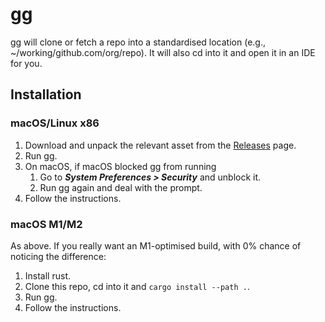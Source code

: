 # gg

gg will clone or fetch a repo into a standardised location (e.g.,
~/working/github.com/org/repo).
It will also cd into it and open it in an IDE for you.

## Installation

### macOS/Linux x86

1. Download and unpack the relevant asset from the
[Releases](https://github.com/marcelocantos/gg/releases) page.
2. Run gg.
3. On macOS, if macOS blocked gg from running
   1. Go to ***System Preferences > Security*** and unblock it.
   2. Run gg again and deal with the prompt.
4. Follow the instructions.

### macOS M1/M2

As above. If you really want an M1-optimised build, with 0% chance of noticing
the difference:

1. Install rust.
2. Clone this repo, cd into it and `cargo install --path .`.
3. Run gg.
4. Follow the instructions.
